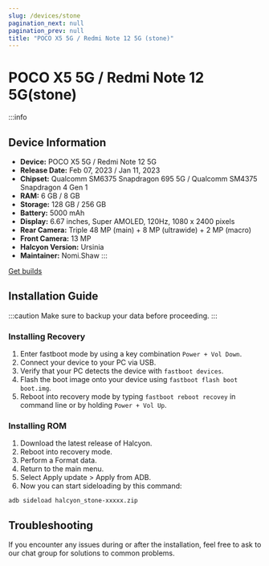 ```yaml
---
slug: /devices/stone
pagination_next: null
pagination_prev: null
title: "POCO X5 5G / Redmi Note 12 5G (stone)"
---
```


# POCO X5 5G / Redmi Note 12 5G(stone)
:::info
## Device Information

- **Device:** POCO X5 5G / Redmi Note 12 5G
- **Release Date:** Feb 07, 2023 / Jan 11, 2023
- **Chipset:** 	Qualcomm SM6375 Snapdragon 695 5G / Qualcomm SM4375 Snapdragon 4 Gen 1
- **RAM:** 6 GB / 8 GB
- **Storage:** 128 GB / 256 GB
- **Battery:** 5000 mAh
- **Display:** 6.67 inches, Super AMOLED, 120Hz, 1080 x 2400 pixels
- **Rear Camera:** Triple 48 MP (main) + 8 MP (ultrawide) + 2 MP (macro)
- **Front Camera:** 13 MP
- **Halcyon Version:** Ursinia
- **Maintainer:** Nomi.Shaw
:::

<a href="https://www.pling.com/p/2058150/" class="button button--primary">Get builds</a>

## Installation Guide
:::caution
Make sure to backup your data before proceeding.
:::

### Installing Recovery
1. Enter fastboot mode by using a key combination `Power + Vol Down`.
2. Connect your device to your PC via USB.
4. Verify that your PC detects the device with `fastboot devices`.
5. Flash the boot image onto your device using `fastboot flash boot boot.img`.
8. Reboot into recovery mode by typing `fastboot reboot recovey` in command line or by holding `Power + Vol Up`.

### Installing ROM
1. Download the latest release of Halcyon.
2. Reboot into recovery mode.
3. Perform a Format data.
4. Return to the main menu.
5. Select Apply update > Apply from ADB.
6. Now you can start sideloading by this command:
```
adb sideload halcyon_stone-xxxxx.zip
```

## Troubleshooting

If you encounter any issues during or after the installation, feel free to ask to our chat group for solutions to common problems.
